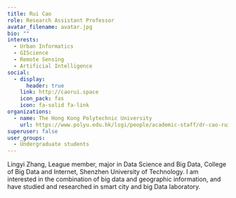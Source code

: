 ```yaml
---
title: Rui Cao
role: Research Assistant Professor
avatar_filename: avatar.jpg
bio: ""
interests:
  - Urban Informatics
  - GIScience
  - Remote Sensing
  - Artificial Intelligence
social:
  - display:
      header: true
    link: http://caorui.space
    icon_pack: fas
    icon: fa-solid fa-link
organizations:
  - name: The Hong Kong Polytechnic University
    url: https://www.polyu.edu.hk/lsgi/people/academic-staff/dr-cao-rui/
superuser: false
user_groups:
  - Undergraduate students
---
```

Lingyi Zhang, League member, major in Data Science and Big Data, College of Big Data and Internet, Shenzhen University of Technology. I am interested in the combination of big data and geographic information, and have studied and researched in smart city and big Data laboratory.

